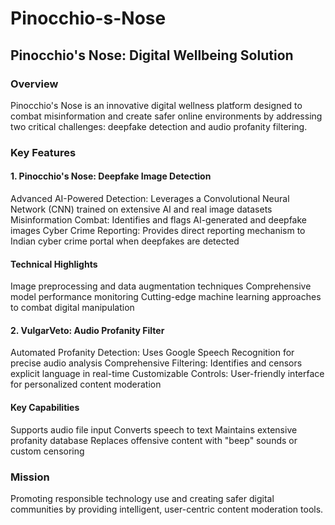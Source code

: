 # Pinocchio-s-Nose
## Pinocchio's Nose: Digital Wellbeing Solution
### Overview
Pinocchio's Nose is an innovative digital wellness platform designed to combat misinformation and create safer online environments by addressing two critical challenges: deepfake detection and audio profanity filtering.
### Key Features
#### 1. Pinocchio's Nose: Deepfake Image Detection

Advanced AI-Powered Detection: Leverages a Convolutional Neural Network (CNN) trained on extensive AI and real image datasets
Misinformation Combat: Identifies and flags AI-generated and deepfake images
Cyber Crime Reporting: Provides direct reporting mechanism to Indian cyber crime portal when deepfakes are detected

#### Technical Highlights

Image preprocessing and data augmentation techniques
Comprehensive model performance monitoring
Cutting-edge machine learning approaches to combat digital manipulation

#### 2. VulgarVeto: Audio Profanity Filter

Automated Profanity Detection: Uses Google Speech Recognition for precise audio analysis
Comprehensive Filtering: Identifies and censors explicit language in real-time
Customizable Controls: User-friendly interface for personalized content moderation

#### Key Capabilities

Supports audio file input
Converts speech to text
Maintains extensive profanity database
Replaces offensive content with "beep" sounds or custom censoring

### Mission
Promoting responsible technology use and creating safer digital communities by providing intelligent, user-centric content moderation tools.
